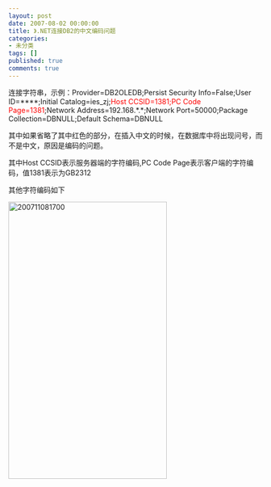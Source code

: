 ```yaml
---
layout: post
date: 2007-08-02 00:00:00
title: 》.NET连接DB2的中文编码问题
categories:
- 未分类
tags: []
published: true
comments: true
---
```

<p><p>
连接字符串，示例：Provider=DB2OLEDB;Persist Security Info=False;User ID=****;Initial Catalog=ies_zj;<font color="#ff0000">Host CCSID=1381;PC Code Page=1381</font>;Network Address=192.168.*.*;Network Port=50000;Package Collection=DBNULL;Default Schema=DBNULL 
</p>
<p>
其中如果省略了其中红色的部分，在插入中文的时候，在数据库中将出现问号，而不是中文，原因是编码的问题。 
</p>
<p>
其中Host CCSID表示服务器端的字符编码,PC Code Page表示客户端的字符编码，值1381表示为GB2312 
</p>
<p>
其他字符编码如下 
</p>
<p>
<a href="http://fireyang.com/image.axd?picture=WindowsLiveWriter/c793c40c55d5.NETDB2_EFD6/200711081700_2.jpg"><img style="border: 0px" src="http://fireyang.com/image.axd?picture=WindowsLiveWriter/c793c40c55d5.NETDB2_EFD6/200711081700_thumb.jpg" border="0" alt="200711081700" width="314" height="549" /></a> 
</p>
</p>
